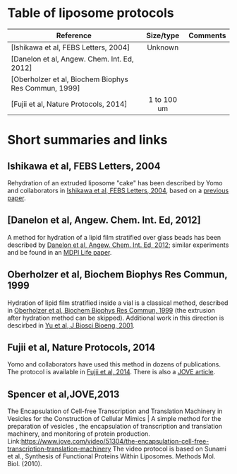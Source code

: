 # Table of liposome protocols

| Reference                             | Size/type    | Comments |
| ----------                            | :-------:    | -------- |
| [Ishikawa et al, FEBS Letters, 2004]  | Unknown      |          |
| [Danelon et al, Angew. Chem. Int. Ed, 2012] |        |          |
| [Oberholzer et al, Biochem Biophys Res Commun, 1999] | |        |
| [Fujii et al, Nature Protocols, 2014] |  1 to 100 um |          |

# Short summaries and links

## Ishikawa et al, FEBS Letters, 2004

Rehydration of an extruded liposome "cake" has been described by Yomo
and collaborators in [Ishikawa et al, FEBS Letters,
2004](https://www.sciencedirect.com/science/article/pii/S0014579304011743),
based on a [previous
paper](https://www.sciencedirect.com/science/article/pii/S0168365999000474).

## [Danelon et al, Angew. Chem. Int. Ed, 2012]

A method for hydration of a lipid film stratified over glass beads has
been described by [Danelon et al, Angew. Chem. Int. Ed,
2012](https://onlinelibrary.wiley.com/doi/abs/10.1002/anie.201107123);
similar experiments and be found in an [MDPI Life
paper](http://www.mdpi.com/2075-1729/5/1/969).

## Oberholzer et al, Biochem Biophys Res Commun, 1999

Hydration of lipid film stratified inside a vial is a classical
method, described in [Oberholzer et al, Biochem Biophys Res Commun,
1999](https://www.sciencedirect.com/science/article/pii/S0006291X99904047)
(the extrusion after hydration method can be skipped).  Additional
work in this direction is descirbed in [Yu et al, J Biosci Bioeng,
2001](https://www.sciencedirect.com/science/article/pii/S1389172301803224).

## Fujii et al, Nature Protocols, 2014

Yomo and collaborators have used this method in dozens of
publications.  The protocol is available in
[Fujii et al, 2014](https://www.nature.com/articles/nprot.2014.107).
There is also a [JOVE article](https://www.jove.com/video/55282).

## Spencer et al,JOVE,2013
The Encapsulation of Cell-free Transcription and Translation Machinery in Vesicles for the Construction of Cellular Mimics | 
A simple method for the preparation of vesicles , the encapsulation of transcription and translation machinery, and monitoring of protein production.
Link:https://www.jove.com/video/51304/the-encapsulation-cell-free-transcription-translation-machinery
The video protocol is based on Sunami et al., Synthesis of Functional Proteins Within Liposomes. Methods Mol. Biol. (2010).


